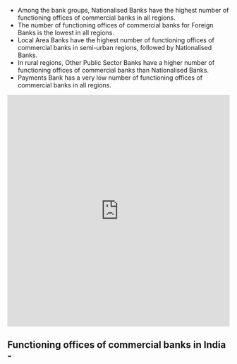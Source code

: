  - Among the bank groups, Nationalised Banks have the highest number of 
   functioning offices of commercial banks in all regions.
 - The number of functioning offices of commercial banks for Foreign Banks is the  lowest in all regions.    
 - Local Area Banks have the highest number of functioning offices of commercial banks in semi-urban regions, followed by Nationalised    Banks.    
 - In rural regions, Other Public Sector Banks have a higher number of functioning offices of commercial banks than Nationalised Banks.    
 - Payments Bank has a very low number of functioning offices of commercial banks in all regions.

<iframe id="igraph" scrolling="no" style="border:none;" seamless="seamless" src="https://plotly.com/~srkc95/60.embed" height="525" width="100%"></iframe>

## Functioning offices of commercial banks in India - 

